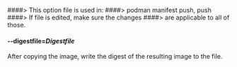 ####> This option file is used in:
####> podman manifest push, push
####> If file is edited, make sure the changes
####> are applicable to all of those.

#### **--digestfile**=_Digestfile_

After copying the image, write the digest of the resulting image to the file.
